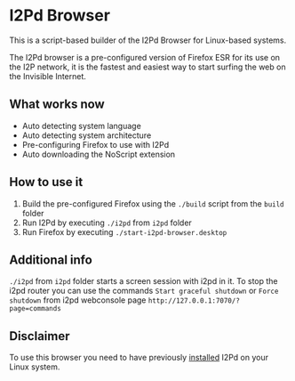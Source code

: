 I2Pd Browser
=====
This is a script-based builder of the I2Pd Browser for Linux-based systems.

The I2Pd browser is a pre-configured version of Firefox ESR for its use on the I2P network, it is the fastest and easiest way to start surfing the web on the Invisible Internet.

What works now
-----
* Auto detecting system language
* Auto detecting system architecture
* Pre-configuring Firefox to use with I2Pd
* Auto downloading the NoScript extension

How to use it
-----
1. Build the pre-configured Firefox using the `./build` script from the `build` folder
2. Run I2Pd by executing `./i2pd` from `i2pd` folder
3. Run Firefox by executing `./start-i2pd-browser.desktop`

Additional info
-----
`./i2pd` from `i2pd` folder starts a screen session with i2pd in it.
To stop the i2pd router you can use the commands `Start graceful shutdown` or `Force shutdown` from i2pd webconsole page `http://127.0.0.1:7070/?page=commands`

Disclaimer
-----
To use this browser you need to have previously [installed](https://i2pd.readthedocs.io/en/latest/user-guide/install/#linux) I2Pd on your Linux system.
